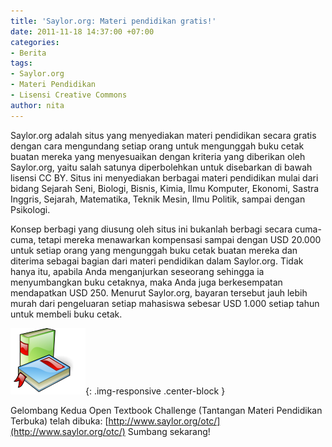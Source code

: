 ```yaml
---
title: 'Saylor.org: Materi pendidikan gratis!'
date: 2011-11-18 14:37:00 +07:00
categories:
- Berita
tags:
- Saylor.org
- Materi Pendidikan
- Lisensi Creative Commons
author: nita
---
```


Saylor.org adalah situs yang menyediakan materi pendidikan secara gratis dengan cara mengundang setiap orang untuk mengunggah buku cetak buatan mereka yang menyesuaikan dengan kriteria yang diberikan oleh Saylor.org, yaitu salah satunya diperbolehkan untuk disebarkan di bawah lisensi CC BY. Situs ini menyediakan berbagai materi pendidikan mulai dari bidang Sejarah Seni, Biologi, Bisnis, Kimia, Ilmu Komputer, Ekonomi, Sastra Inggris, Sejarah, Matematika, Teknik Mesin, Ilmu Politik, sampai dengan Psikologi.

Konsep berbagi yang diusung oleh situs ini bukanlah berbagi secara cuma-cuma, tetapi mereka menawarkan kompensasi sampai dengan USD 20.000 untuk setiap orang yang mengunggah buku cetak buatan mereka dan diterima sebagai bagian dari materi pendidikan dalam Saylor.org. Tidak hanya itu, apabila Anda menganjurkan seseorang sehingga ia menyumbangkan buku cetaknya, maka Anda juga berkesempatan mendapatkan USD 250. Menurut Saylor.org, bayaran tersebut jauh lebih murah dari pengeluaran setiap mahasiswa sebesar USD 1.000 setiap tahun untuk membeli buku cetak.

![Books-aj.svg_aj_ashton_01.svg.png](/uploads/Books-aj.svg_aj_ashton_01.svg.png){: .img-responsive .center-block }

Gelombang Kedua Open Textbook Challenge (Tantangan Materi Pendidikan Terbuka) telah dibuka: [http://www.saylor.org/otc/](http://www.saylor.org/otc/) Sumbang sekarang!

